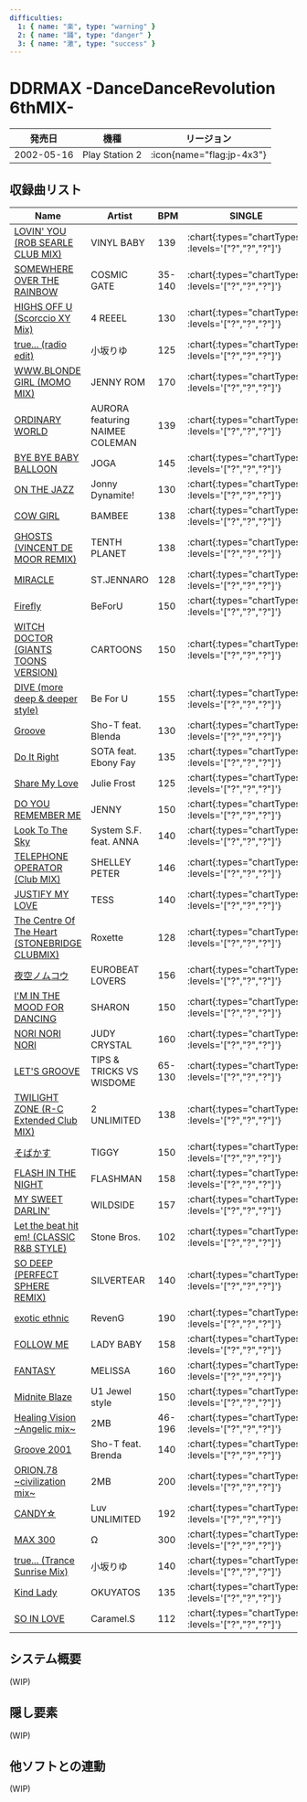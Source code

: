 ```yaml
---
difficulties:
  1: { name: "楽", type: "warning" }
  2: { name: "踊", type: "danger" }
  3: { name: "激", type: "success" }
---
```


# DDRMAX -DanceDanceRevolution 6thMIX-

|発売日|機種|リージョン|
|------|----|---------|
|2002-05-16|Play Station 2| :icon{name="flag:jp-4x3"}|

## 収録曲リスト

|Name|Artist|BPM|SINGLE|DOUBLE|
|----|------|---|------|------|
|[LOVIN' YOU (ROB SEARLE CLUB MIX)](/playstation2-jp/max/lovin-you)|VINYL BABY|139| :chart{:types="chartTypes" :levels='["?","?","?"]'} | :chart{:types="chartTypes" :levels='["?","?","?"]'} |
|[SOMEWHERE OVER THE RAINBOW](/playstation2-jp/max/somewhere-over-the-rainbow)|COSMIC GATE|35-140| :chart{:types="chartTypes" :levels='["?","?","?"]'} | :chart{:types="chartTypes" :levels='["?","?","?"]'} |
|[HIGHS OFF U (Scorccio XY Mix)](/playstation2-jp/max/highs-off-u)|4 REEEL|130| :chart{:types="chartTypes" :levels='["?","?","?"]'} | :chart{:types="chartTypes" :levels='["?","?","?"]'} |
|[true... (radio edit)](/playstation2-jp/max/true-radio)|小坂りゆ|125| :chart{:types="chartTypes" :levels='["?","?","?"]'} | :chart{:types="chartTypes" :levels='["?","?","?"]'} |
|[WWW.BLONDE GIRL (MOMO MIX)](/playstation2-jp/max/www-blonde-girl)|JENNY ROM|170| :chart{:types="chartTypes" :levels='["?","?","?"]'} | :chart{:types="chartTypes" :levels='["?","?","?"]'} |
|[ORDINARY WORLD](/playstation2-jp/max/ordinary-world)|AURORA featuring NAIMEE COLEMAN|139| :chart{:types="chartTypes" :levels='["?","?","?"]'} | :chart{:types="chartTypes" :levels='["?","?","?"]'} |
|[BYE BYE BABY BALLOON](/playstation2-jp/max/bye-bye-baby-balloon)|JOGA|145| :chart{:types="chartTypes" :levels='["?","?","?"]'} | :chart{:types="chartTypes" :levels='["?","?","?"]'} |
|[ON THE JAZZ](/playstation-jp/5th/on-the-jazz)|Jonny Dynamite!|130| :chart{:types="chartTypes" :levels='["?","?","?"]'} | :chart{:types="chartTypes" :levels='["?","?","?"]'} |
|[COW GIRL](/playstation2-jp/max/cow-girl)|BAMBEE|138| :chart{:types="chartTypes" :levels='["?","?","?"]'} | :chart{:types="chartTypes" :levels='["?","?","?"]'} |
|[GHOSTS (VINCENT DE MOOR REMIX)](/playstation2-jp/max/ghosts)|TENTH PLANET|138| :chart{:types="chartTypes" :levels='["?","?","?"]'} | :chart{:types="chartTypes" :levels='["?","?","?"]'} |
|[MIRACLE](/playstation2-jp/max/miracle)|ST.JENNARO|128| :chart{:types="chartTypes" :levels='["?","?","?"]'} | :chart{:types="chartTypes" :levels='["?","?","?"]'} |
|[Firefly](/playstation2-jp/max/firefly)|BeForU|150| :chart{:types="chartTypes" :levels='["?","?","?"]'} | :chart{:types="chartTypes" :levels='["?","?","?"]'} |
|[WITCH DOCTOR (GIANTS TOONS VERSION)](/playstation2-jp/max/witch-doctor)|CARTOONS|150| :chart{:types="chartTypes" :levels='["?","?","?"]'} | :chart{:types="chartTypes" :levels='["?","?","?"]'} |
|[DIVE (more deep & deeper style)](/playstation-jp/5th/dive-more-deep)|Be For U|155| :chart{:types="chartTypes" :levels='["?","?","?"]'} | :chart{:types="chartTypes" :levels='["?","?","?"]'} |
|[Groove](/playstation-jp/4th/groove)|Sho-T feat. Blenda|130| :chart{:types="chartTypes" :levels='["?","?","?"]'} | :chart{:types="chartTypes" :levels='["?","?","?"]'} |
|[Do It Right](/playstation-jp/5th/do-it-right)|SOTA feat. Ebony Fay|135| :chart{:types="chartTypes" :levels='["?","?","?"]'} | :chart{:types="chartTypes" :levels='["?","?","?"]'} |
|[Share My Love](/playstation-jp/4th/share-my-love)|Julie Frost|125| :chart{:types="chartTypes" :levels='["?","?","?"]'} | :chart{:types="chartTypes" :levels='["?","?","?"]'} |
|[DO YOU REMEMBER ME](/playstation2-jp/max/do-you-remember-me)|JENNY|150| :chart{:types="chartTypes" :levels='["?","?","?"]'} | :chart{:types="chartTypes" :levels='["?","?","?"]'} |
|[Look To The Sky](/playstation-jp/5th/look-to-the-sky)|System S.F. feat. ANNA|140| :chart{:types="chartTypes" :levels='["?","?","?"]'} | :chart{:types="chartTypes" :levels='["?","?","?"]'} |
|[TELEPHONE OPERATOR (Club MIX)](/playstation2-jp/max/telephone-operator)|SHELLEY PETER|146| :chart{:types="chartTypes" :levels='["?","?","?"]'} | :chart{:types="chartTypes" :levels='["?","?","?"]'} |
|[JUSTIFY MY LOVE](/playstation2-jp/max/justify-my-love)|TESS|140| :chart{:types="chartTypes" :levels='["?","?","?"]'} | :chart{:types="chartTypes" :levels='["?","?","?"]'} |
|[The Centre Of The Heart (STONEBRIDGE CLUBMIX)](/playstation-jp/5th/the-centre-of-the-heart)|Roxette|128| :chart{:types="chartTypes" :levels='["?","?","?"]'} | :chart{:types="chartTypes" :levels='["?","?","?"]'} |
|[夜空ノムコウ](/playstation2-jp/max/yozora-no-muko)|EUROBEAT LOVERS|156| :chart{:types="chartTypes" :levels='["?","?","?"]'} | :chart{:types="chartTypes" :levels='["?","?","?"]'} |
|[I'M IN THE MOOD FOR DANCING](/playstation2-jp/max/im-in-the-mood-for-dancing)|SHARON|150| :chart{:types="chartTypes" :levels='["?","?","?"]'} | :chart{:types="chartTypes" :levels='["?","?","?"]'} |
|[NORI NORI NORI](/playstation-jp/5th/nori-nori-nori)|JUDY CRYSTAL|160| :chart{:types="chartTypes" :levels='["?","?","?"]'} | :chart{:types="chartTypes" :levels='["?","?","?"]'} |
|[LET'S GROOVE](/playstation2-jp/max/lets-groove)|TIPS & TRICKS VS WISDOME|65-130| :chart{:types="chartTypes" :levels='["?","?","?"]'} | :chart{:types="chartTypes" :levels='["?","?","?"]'} |
|[TWILIGHT ZONE (R-C Extended Club MIX)](/playstation2-jp/max/twilight-zone-rc-extended)|2 UNLIMITED|138| :chart{:types="chartTypes" :levels='["?","?","?"]'} | :chart{:types="chartTypes" :levels='["?","?","?"]'} |
|[そばかす](/playstation2-jp/max/freckles)|TIGGY|150| :chart{:types="chartTypes" :levels='["?","?","?"]'} | :chart{:types="chartTypes" :levels='["?","?","?"]'} |
|[FLASH IN THE NIGHT](/playstation2-jp/max/flash-in-the-night)|FLASHMAN|158| :chart{:types="chartTypes" :levels='["?","?","?"]'} | :chart{:types="chartTypes" :levels='["?","?","?"]'} |
|[MY SWEET DARLIN'](/playstation2-jp/max/my-sweet-darlin)|WILDSIDE|157| :chart{:types="chartTypes" :levels='["?","?","?"]'} | :chart{:types="chartTypes" :levels='["?","?","?"]'} |
|[Let the beat hit em! (CLASSIC R&B STYLE)](/playstation-jp/extra/let-the-beat-hit-em-classic)|Stone Bros.|102| :chart{:types="chartTypes" :levels='["?","?","?"]'} | :chart{:types="chartTypes" :levels='["?","?","?"]'} |
|[SO DEEP (PERFECT SPHERE REMIX)](/playstation2-jp/max/so-deep)|SILVERTEAR|140| :chart{:types="chartTypes" :levels='["?","?","?"]'} | :chart{:types="chartTypes" :levels='["?","?","?"]'} |
|[exotic ethnic](/playstation2-jp/max/exotic-ethnic)|RevenG|190| :chart{:types="chartTypes" :levels='["?","?","?"]'} | :chart{:types="chartTypes" :levels='["?","?","?"]'} |
|[FOLLOW ME](/playstation2-jp/max/follow-me)|LADY BABY|158| :chart{:types="chartTypes" :levels='["?","?","?"]'} | :chart{:types="chartTypes" :levels='["?","?","?"]'} |
|[FANTASY](/playstation2-jp/max/fantasy)|MELISSA|160| :chart{:types="chartTypes" :levels='["?","?","?"]'} | :chart{:types="chartTypes" :levels='["?","?","?"]'} |
|[Midnite Blaze](/playstation-jp/4th/midnite-blaze)|U1 Jewel style|150| :chart{:types="chartTypes" :levels='["?","?","?"]'} | :chart{:types="chartTypes" :levels='["?","?","?"]'} |
|[Healing Vision \~Angelic mix\~](/playstation-jp/5th/healing-vision-angelic)|2MB|46-196| :chart{:types="chartTypes" :levels='["?","?","?"]'} | :chart{:types="chartTypes" :levels='["?","?","?"]'} |
|[Groove 2001](/playstation-jp/extra/groove-2001)|Sho-T feat. Brenda|140| :chart{:types="chartTypes" :levels='["?","?","?"]'} | :chart{:types="chartTypes" :levels='["?","?","?"]'} |
|[ORION.78 \~civilization mix\~](/playstation-jp/4th/orion-78-civilization)|2MB|200| :chart{:types="chartTypes" :levels='["?","?","?"]'} | :chart{:types="chartTypes" :levels='["?","?","?"]'} |
|[CANDY☆](/playstation2-jp/max/candy)|Luv UNLIMITED|192| :chart{:types="chartTypes" :levels='["?","?","?"]'} | :chart{:types="chartTypes" :levels='["?","?","?"]'} |
|[MAX 300](/playstation2-jp/max/max-300)|Ω|300| :chart{:types="chartTypes" :levels='["?","?","?"]'} | :chart{:types="chartTypes" :levels='["?","?","?"]'} |
|[true... (Trance Sunrise Mix)](/playstation2-jp/max/true-trance)|小坂りゆ|140| :chart{:types="chartTypes" :levels='["?","?","?"]'} | :chart{:types="chartTypes" :levels='["?","?","?"]'} |
|[Kind Lady](/playstation2-jp/max/kind-lady)|OKUYATOS|135| :chart{:types="chartTypes" :levels='["?","?","?"]'} | :chart{:types="chartTypes" :levels='["?","?","?"]'} |
|[SO IN LOVE](/playstation2-jp/max/so-in-love)|Caramel.S|112| :chart{:types="chartTypes" :levels='["?","?","?"]'} | :chart{:types="chartTypes" :levels='["?","?","?"]'} |

## システム概要

(WIP)

## 隠し要素

(WIP)

## 他ソフトとの連動

(WIP)
